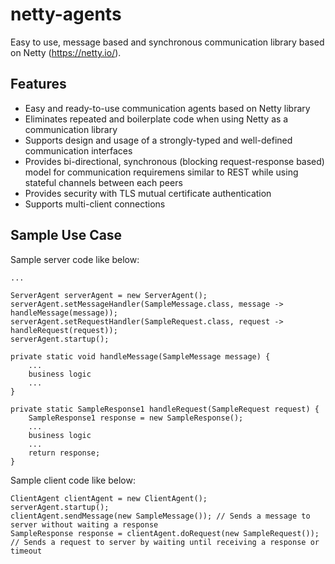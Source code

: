 # netty-agents

Easy to use, message based and synchronous communication library based on Netty (https://netty.io/).

## Features
- Easy and ready-to-use communication agents based on Netty library
- Eliminates repeated and boilerplate code when using Netty as a communication library
- Supports design and usage of a strongly-typed and well-defined communication interfaces
- Provides bi-directional, synchronous (blocking request-response based) model for communication requiremens similar to REST while using stateful channels between each peers 
- Provides security with TLS mutual certificate authentication
- Supports multi-client connections

## Sample Use Case

Sample server code like below:

```
...

ServerAgent serverAgent = new ServerAgent();
serverAgent.setMessageHandler(SampleMessage.class, message -> handleMessage(message));
serverAgent.setRequestHandler(SampleRequest.class, request -> handleRequest(request));
serverAgent.startup();

private static void handleMessage(SampleMessage message) {
    ...
    business logic
    ...
}

private static SampleResponse1 handleRequest(SampleRequest request) {
    SampleResponse1 response = new SampleResponse();
    ...
    business logic
    ...
    return response;
}
```

Sample client code like below:

```
ClientAgent clientAgent = new ClientAgent();
serverAgent.startup();
clientAgent.sendMessage(new SampleMessage()); // Sends a message to server without waiting a response
SampleResponse response = clientAgent.doRequest(new SampleRequest()); // Sends a request to server by waiting until receiving a response or timeout
```

